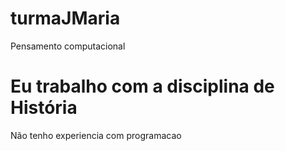 
# turmaJMaria
Pensamento computacional
# Eu trabalho com a disciplina de História
Não tenho experiencia com programacao
